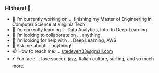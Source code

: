 ### Hi there! 👋

- 🔭 I’m currently working on ... finishing my Master of Engineering in Computer Science at Virginia Tech
- 🌱 I’m currently learning ... Data Analytics, Intro to Deep Learning
- 👯 I’m looking to collaborate on ... anything
- 🤔 I’m looking for help with ... Deep Learning, AWS
- 💬 Ask me about ... anything!
- 📫 How to reach me: ... stedevert33@gmail.com
- ⚡ Fun fact: ... love soccer, jazz, Italian culture, surfing, and so much more. 

